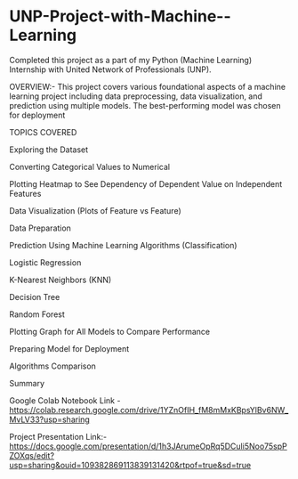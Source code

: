 # UNP-Project-with-Machine--Learning
Completed this project as a part of my Python (Machine Learning) Internship with United Network of Professionals (UNP).

OVERVIEW:- This project covers various foundational aspects of a machine learning project including data preprocessing, data visualization, and prediction using multiple models. The best-performing model was chosen for deployment

TOPICS COVERED

Exploring the Dataset

Converting Categorical Values to Numerical

Plotting Heatmap to See Dependency of Dependent Value on Independent Features

Data Visualization (Plots of Feature vs Feature)

Data Preparation

Prediction Using Machine Learning Algorithms (Classification)

Logistic Regression

K-Nearest Neighbors (KNN)

Decision Tree

Random Forest

Plotting Graph for All Models to Compare Performance

Preparing Model for Deployment

Algorithms Comparison

 Summary

 
 Google Colab Notebook Link -https://colab.research.google.com/drive/1YZnOfIH_fM8mMxKBpsYlBv6NW_MvLV33?usp=sharing



Project Presentation Link:-https://docs.google.com/presentation/d/1h3JArumeOpRq5DCuli5Noo75spPZOXqs/edit?usp=sharing&ouid=109382869113839131420&rtpof=true&sd=true
